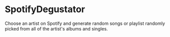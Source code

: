 # SpotifyDegustator
Choose an artist on Spotify and generate random songs or playlist randomly picked from all of the artist's albums and singles.
